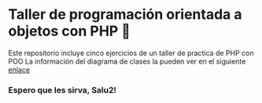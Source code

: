 # Taller de programación orientada a objetos con PHP 📑
Este repositorio incluye cinco ejercicios de un taller de practica de PHP con POO La información del diagrama de clases la pueden ver en el siguiente [enlace](https://drive.google.com/file/d/1s7W3y9ZoU3fPasGRveKnyL0CI8MgNfUr/view?usp=sharing)

### Espero que les sirva, Salu2!
